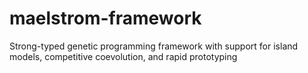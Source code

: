 # maelstrom-framework
Strong-typed genetic programming framework with support for island models, competitive coevolution, and rapid prototyping

